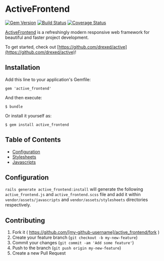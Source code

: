 # ActiveFrontend

[![Gem Version](https://badge.fury.io/rb/active.svg)](http://badge.fury.io/rb/active_frontend)
[![Build Status](https://travis-ci.org/drexed/active_frontend.svg?branch=master)](https://travis-ci.org/drexed/active_frontend)
[![Coverage Status](https://coveralls.io/repos/drexed/active_frontend/badge.png)](https://coveralls.io/r/drexed/active_frontend)

[ActiveFrontend](https://github.com/drexed/active_frontend) is a refreshingly modern responsive web framework for beautiful and faster project development.

To get started, check out [https://github.com/drexed/active](https://github.com/drexed/active)!

## Installation

Add this line to your application's Gemfile:

    gem 'active_frontend'

And then execute:

    $ bundle

Or install it yourself as:

    $ gem install active_frontend

## Table of Contents

* [Configuration](#configuration)
* [Stylesheets](#stylesheets)
* [Javascripts](#javascripts)

## Configuration

`rails generate active_frontend:install` will generate the following `active_frontend.js` and `active_frontend.scss` file and add it within `vendor/assets/javascripts` and `vendor/assets/stylesheets` directories respectively.

## Contributing

1. Fork it ( https://github.com/[my-github-username]/active_frontend/fork )
2. Create your feature branch (`git checkout -b my-new-feature`)
3. Commit your changes (`git commit -am 'Add some feature'`)
4. Push to the branch (`git push origin my-new-feature`)
5. Create a new Pull Request
